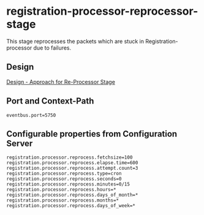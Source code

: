 # registration-processor-reprocessor-stage

This stage reprocesses the packets which are stuck in Registration-processor due to failures.

## Design

[Design - Approach for Re-Processor Stage](https://github.com/mosip/registration/blob/master/design/registration-processor/Approach_for_reprocess.md)

## Port and Context-Path
```
eventbus.port=5750
```
## Configurable properties from Configuration Server
```
registration.processor.reprocess.fetchsize=100
registration.processor.reprocess.elapse.time=600
registration.processor.reprocess.attempt.count=3
registration.processor.reprocess.type=cron
registration.processor.reprocess.seconds=0
registration.processor.reprocess.minutes=0/15
registration.processor.reprocess.hours=*
registration.processor.reprocess.days_of_month=*
registration.processor.reprocess.months=*
registration.processor.reprocess.days_of_week=*
```
